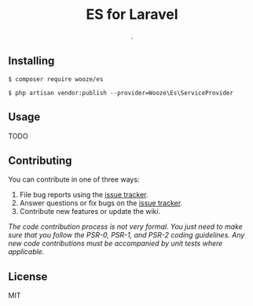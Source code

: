 <h1 align="center"> ES for Laravel </h1>

<p align="center"> .</p>


## Installing

```shell
$ composer require wooze/es
```
```
$ php artisan vendor:publish --provider=Wooze\Es\ServiceProvider
```

## Usage

TODO

## Contributing

You can contribute in one of three ways:

1. File bug reports using the [issue tracker](https://github.com/wooze/es/issues).
2. Answer questions or fix bugs on the [issue tracker](https://github.com/wooze/es/issues).
3. Contribute new features or update the wiki.

_The code contribution process is not very formal. You just need to make sure that you follow the PSR-0, PSR-1, and PSR-2 coding guidelines. Any new code contributions must be accompanied by unit tests where applicable._

## License

MIT